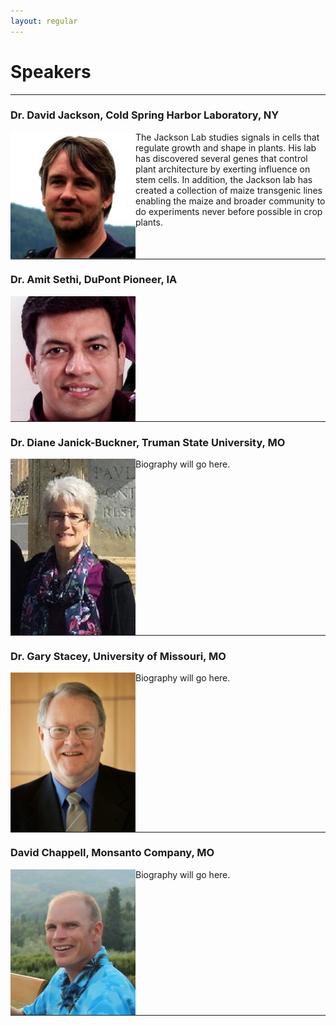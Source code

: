 ```yaml
---
layout: regular
---
```


# Speakers
<hr style="clear: both;" />

### Dr. David Jackson, Cold Spring Harbor Laboratory, NY

<img src="/img/speaker1.jpeg" alt="Dr. David Jackson Photo" width="200px" style="float: left" /> 

The Jackson Lab studies signals in cells that regulate growth and shape in plants. His lab has discovered several genes that control plant architecture by exerting influence on stem cells. In addition, the Jackson lab has created a collection of maize transgenic lines enabling the maize and broader community to do experiments never before possible in crop plants.


<hr style="clear: both;" />

### Dr. Amit Sethi, DuPont Pioneer, IA

<img src="/img/speaker2.png" alt="Dr. Amit Sethi Photo" width="200px" style="float: left" /> 



<hr style="clear: both;" />

### Dr. Diane Janick-Buckner, Truman State University, MO

<img src="/img/jb2.JPG" alt="Dr. Diane Janick-Buckner" width="200px" style="float: left" /> 

Biography will go here.

<hr style="clear: both;" />

### Dr. Gary Stacey, University of Missouri, MO

<img src="/img/speaker3.jpeg" alt="Dr. Gary Stacey Photo" width="200px" style="float: left" /> 

Biography will go here.

<hr style="clear: both;" />

### David Chappell, Monsanto Company, MO

<img src="/img/davidC.JPG" alt="David Chappell Photo" width="200px" style="float: left" /> 

Biography will go here.

<hr style="clear: both;" />
